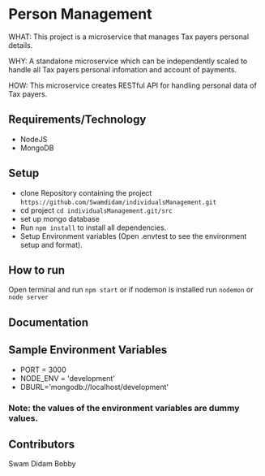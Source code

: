 # Person Management

WHAT: This project is a microservice that manages Tax payers personal details.

WHY: A standalone microservice which can be independently scaled to handle all Tax payers personal infomation and account of payments.

HOW: This microservice creates RESTful API for handling personal data of Tax payers.

## Requirements/Technology
* NodeJS
* MongoDB


## Setup
* clone Repository containing the project `https://github.com/Swamdidam/individualsManagement.git`
* cd project `cd individualsManagement.git/src`
* set up mongo database
* Run `npm install` to install all dependencies.
* Setup Environment variables (Open .envtest to see the environment setup and format).

## How to run
Open terminal and run `npm start` or if nodemon is installed run `nodemon` or `node server`

## Documentation

## Sample Environment Variables
* PORT = 3000
* NODE_ENV = 'development'
* DBURL='mongodb://localhost/development'

### Note: the values of the environment variables are dummy values.

## Contributors
Swam Didam Bobby